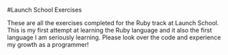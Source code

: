 #Launch School Exercises

These are all the exercises completed for the Ruby track
at Launch School. This is my first attempt at learning the 
Ruby language and it also the first language I am seriously 
learning. Please look over the code and experience my growth
as a programmer!
